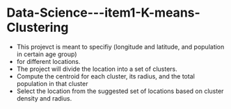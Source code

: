 # Data-Science---item1-K-means-Clustering
* This projevct is meant to specifiy (longitude and latitude, and population in certain age group)
* for different locations.
* The project will divide the location into a set of clusters. 
* Compute the centroid for each cluster, its radius, and the total population in that cluster
* Select the location from the suggested set of locations based on cluster density and radius.   
